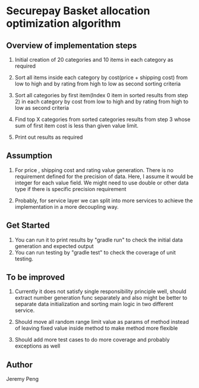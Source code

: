 # Securepay Basket allocation optimization algorithm

## Overview of implementation steps
1. Initial creation of 20 categories and 10 items in each category as required

2. Sort all items inside each category by cost(price + shipping cost) from low to high
and by rating from high to low as second sorting criteria

3. Sort all categories by first item(Index 0 item in sorted results from step 2) 
in each category by cost from low to high and by rating from high to low as second criteria

4. Find top X categories from sorted categories results from step 3 whose sum of first item cost 
is less than given value limit.

5. Print out results as required

## Assumption
1. For price , shipping cost and rating value generation. There is no requirement defined for 
the precision of data. Here, I assume it would be integer for each value field. We might need 
to use double or other data type if there is specific precision requirement

2. Probably, for service layer we can split into more services to achieve the implementation 
in a more decoupling way.

## Get Started
1. You can run it to print results by "gradle run" to check the initial data generation and expected output
2. You can run testing by "gradle test" to check the coverage of unit testing.

## To be improved
1. Currently it does not satisfy single responsibility principle well, should extract number generation func separately
and also might be better to separate data initialization and sorting main logic in two different service.

2. Should move all random range limit value as params of method instead of leaving fixed value
inside method to make method more flexible

3. Should add more test cases to do more coverage and probably exceptions as well

## Author
Jeremy Peng